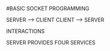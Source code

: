 #BASIC SOCKET PROGRAMMING

SERVER --> CLIENT
CLIENT --> SERVER

INTERACTIONS

SERVER PROVIDES FOUR SERVICES

